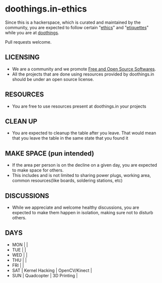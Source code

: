doothings.in-ethics
===================
Since this is a hackerspace, which is curated and maintained by the community, you are expected to follow certain "[ethics](http://www.thefreedictionary.com/ethics)" and "[etiquettes](http://www.thefreedictionary.com/etiquettes)" while you are at [doothings](http://doothings.in).

Pull requests welcome.

LICENSING
-------------------------------------------------------------------------------
* We are a community and we promote [Free and Open Source Softwares](http://en.wikipedia.org/wiki/Free_and_open-source_software).
* All the projects that are done using resources provided by doothings.in should be under an open source license.

RESOURCES
-------------------------------------------------------------------------------
* You are free to use resources present at doothings.in your projects 

CLEAN UP
-------------------------------------------------------------------------------
* You are expected to cleanup the table after you leave.
  That would mean that you leave the table in the same state that you found it

MAKE SPACE (pun intended) 
-------------------------------------------------------------------------------
* If the area per person is on the decline on a given day, you are expected to make space for others.
* This includes and is not limited to sharing power plugs, working area, common resources(like boards, soldering stations, etc)

DISCUSSIONS
-------------------------------------------------------------------------------
* While we appreciate and welcome healthy discussions, you are expected to make them happen in isolation, making sure not to disturb others.

DAYS
-------------------------------------------------------------------------------
* MON |                |
* TUE |                |
* WED |                |
* THU |                |
* FRI |                |
* SAT | Kernel Hacking | OpenCV/Kinect |
* SUN | Quadcopter     | 3D Printing   |
